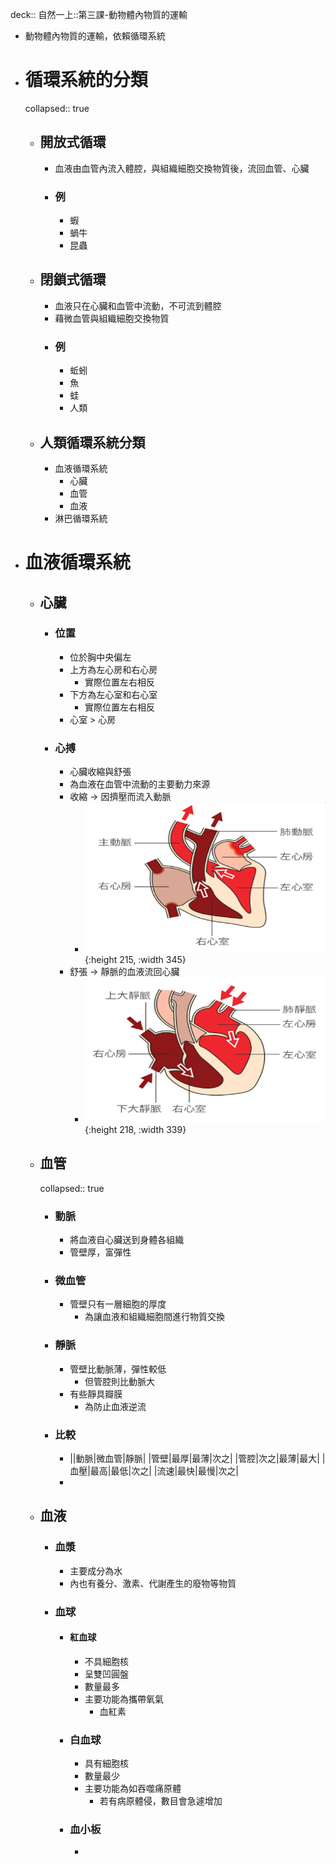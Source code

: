 deck:: 自然一上::第三課-動物體內物質的運輸

- 動物體內物質的運輸，依賴循環系統
- # 循環系統的分類
  collapsed:: true
	- ## 開放式循環
		- 血液由血管內流入體腔，與組織細胞交換物質後，流回血管、心臟
		- ### 例
			- 蝦
			- 蝸牛
			- 昆蟲
	- ## 閉鎖式循環
		- 血液只在心臟和血管中流動，不可流到體腔
		- 藉微血管與組織細胞交換物質
		- ### 例
			- 蚯蚓
			- 魚
			- 蛙
			- 人類
	- ## 人類循環系統分類
		- 血液循環系統
			- 心臟
			- 血管
			- 血液
		- 淋巴循環系統
- # 血液循環系統
	- ## 心臟
		- ### 位置
			- 位於胸中央偏左
			- 上方為左心房和右心房
				- 實際位置左右相反
			- 下方為左心室和右心室
				- 實際位置左右相反
			- 心室 > 心房
		- ### 心搏
			- 心臟收縮與舒張
			- 為血液在血管中流動的主要動力來源
			- 收縮 -> 因擠壓而流入動脈
				- ![image.png](../assets/image_1657864300460_0.png){:height 215, :width 345}
			- 舒張 -> 靜脈的血液流回心臟
				- ![image.png](../assets/image_1657864315750_0.png){:height 218, :width 339}
	- ## 血管
	  collapsed:: true
		- ### 動脈
			- 將血液自心臟送到身體各組織
			- 管壁厚，富彈性
		- ### 微血管
			- 管壁只有一層細胞的厚度
				- 為讓血液和組織細胞間進行物質交換
		- ### 靜脈
			- 管壁比動脈薄，彈性較低
				- 但管腔則比動脈大
			- 有些靜具瓣膜
				- 為防止血液逆流
		- ### 比較
			- ||動脈|微血管|靜脈|
			  |管壁|最厚|最薄|次之|
			  |管腔|次之|最薄|最大|
			  |血壓|最高|最低|次之|
			  |流速|最快|最慢|次之|
			-
	- ## 血液
		- ### 血漿
			- 主要成分為水
			- 內也有養分、激素、代謝產生的廢物等物質
		- ### 血球
			- #### 紅血球
				- 不具細胞核
				- 呈雙凹圓盤
				- 數量最多
				- 主要功能為攜帶氧氣
					- 血紅素
			- ### 白血球
				- 具有細胞核
				- 數量最少
				- 主要功能為如吞噬痛原體
					- 若有病原體侵，數目會急遽增加
			- ### 血小板
				-